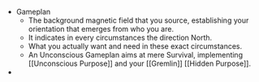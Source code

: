 - Gameplan
	- The background magnetic field that you source, establishing your orientation that emerges from who you are.
	- It indicates in every circumstances the direction North.
	- What you actually want and need in these exact circumstances.
	- An Unconscious Gameplan aims at mere Survival, implementing [[Unconscious Purpose]] and your [[Gremlin]] [[Hidden Purpose]].
-